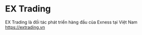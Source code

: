 # EX Trading
EX Trading là đối tác phát triển hàng đầu của Exness tại Việt Nam https://extrading.vn
